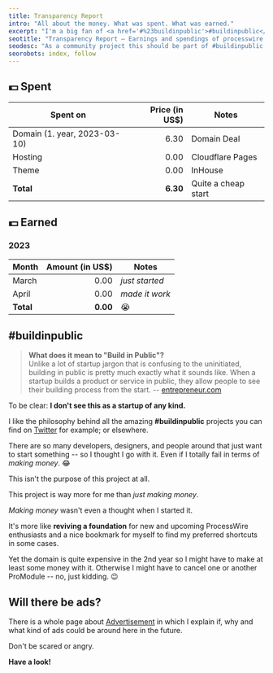 ```yaml
---
title: Transparency Report
intro: "All about the money. What was spent. What was earned."
excerpt: "I'm a big fan of <a href='#%23buildinpublic'>#buildinpublic</a>, and since this is a community project, I want to be totally transparent about what's going on here, including the money and monetization aspects. So, I'll be keeping this page updated with all the details on how much money was spent and earned, even when there was no money made at all."
seotitle: "Transparency Report – Earnings and spendings of processwire.recipes"
seodesc: "As a community project this should be part of #buildinpublic with transparency as a key principle. Earning with donations, sponsors, affiliate marketing, and other sources."
seorobots: index, follow
---
```


## 💵 Spent

| Spent on                     | Price (in US$) | Notes               |
| ---------------------------- | -------------: | ------------------- |
| Domain (1. year, 2023-03-10) |           6.30 | Domain Deal         |
| Hosting                      |           0.00 | Cloudflare Pages    |
| Theme                        |           0.00 | InHouse             |
| **Total**                    |       **6.30** | Quite a cheap start |

## 💵 Earned

### 2023

| Month     | Amount (in US$) | Notes          |
| --------- | --------------: | -------------- |
| March     |            0.00 | _just started_ |
| April     |            0.00 | _made it work_ |
| **Total** |        **0.00** | 😭             |

## #buildinpublic

> **What does it mean to "Build in Public"?**<br />Unlike a lot of startup jargon that is confusing to the uninitiated, building in public is pretty much exactly what it sounds like. When a startup builds a product or service in public, they allow people to see their building process from the start.
> -- [entrepreneur.com](https://www.entrepreneur.com/science-technology/building-in-public-how-tech-companies-master/359180)

To be clear:
**I don't see this as a startup of any kind.**

I like the philosophy behind all the amazing **#buildinpublic** projects you can find on [Twitter](https://twitter.com/search?q=%23buildinpublic) for example; or elsewhere.

There are so many developers, designers, and people around that just want to start something -- so I thought I go with it. Even if I totally fail in terms of _making money_. 😂

This isn't the purpose of this project at all.

This project is way more for me than _just making money_.

_Making money_ wasn't even a thought when I started it.

It's more like **reviving a foundation** for new and upcoming ProcessWire enthusiasts and a nice bookmark for myself to find my preferred shortcuts in some cases.

Yet the domain is quite expensive in the 2nd year so I might have to make at least some money with it. Otherwise I might have to cancel one or another ProModule -- no, just kidding. 😉

## Will there be ads?

There is a whole page about [Advertisement](/advertisement/) in which I explain if, why and what kind of ads could be around here in the future.

Don't be scared or angry.

**Have a look!**

